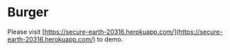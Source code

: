 # Burger

Please visit [https://secure-earth-20316.herokuapp.com/](https://secure-earth-20316.herokuapp.com/) to demo.
